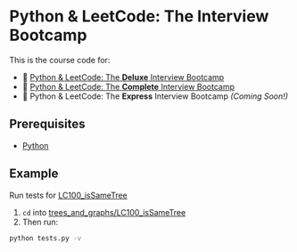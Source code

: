 # Python & LeetCode: The Interview Bootcamp

This is the course code for:
* 🥇 [Python & LeetCode: The **Deluxe** Interview Bootcamp](https://kaeducation.com/lc-py.html)
* 🥈 [Python & LeetCode: The **Complete** Interview Bootcamp](https://kaeducation.com/lc-py.html)
* 🥉 Python & LeetCode: The **Express** Interview Bootcamp *(Coming Soon!)*

## Prerequisites
* [Python](https://www.python.org)

## Example
Run tests for [LC100_isSameTree](trees_and_graphs/LC100_isSameTree)

1) `cd` into [trees_and_graphs/LC100_isSameTree](trees_and_graphs/LC100_isSameTree)
2) Then run:
```bash
python tests.py -v
```